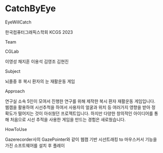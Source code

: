 # CatchByEye
 
EyeWillCatch

한국컴퓨터그래픽스학회 KCGS 2023

Team

CGLab

이영성
채지훈
이용석
김영조
김현진

Subject

뇌졸중 후 복시 환자의 눈 재활운동 게임

Approach

연구실 소속 5인이 모여서 진행한 연구를 위해 제작한 복시 환자 재활운동 게임입니다. 
웹캠을 활용하여 시선추척을 하여서 사용자의 얼굴과 위치 등 여러가지 영향을 받아 정확도가 떨어지는 것이 아쉬웠던 프로젝트입니다. 
하지만 다양한 창의적인 아이디어를 통해 처음으로 시선 추적을 사용한 게임을 만드는 경험은 새로웠습니다.

HowToUse

Gazerecorder사의 GazePointer와 같이 웹캠 기반 시선트래킹 to 마우스커서 기능을 가진 소프트웨어를 설치 후 플레이
